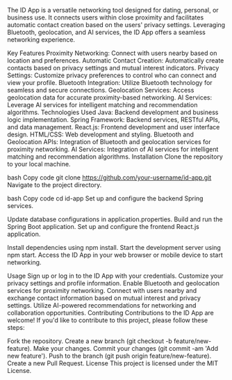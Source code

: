 The ID App is a versatile networking tool designed for dating, personal, or business use. It connects users within close proximity and facilitates automatic contact creation based on the users' privacy settings. Leveraging Bluetooth, geolocation, and AI services, the ID App offers a seamless networking experience.

Key Features
Proximity Networking: Connect with users nearby based on location and preferences.
Automatic Contact Creation: Automatically create contacts based on privacy settings and mutual interest indicators.
Privacy Settings: Customize privacy preferences to control who can connect and view your profile.
Bluetooth Integration: Utilize Bluetooth technology for seamless and secure connections.
Geolocation Services: Access geolocation data for accurate proximity-based networking.
AI Services: Leverage AI services for intelligent matching and recommendation algorithms.
Technologies Used
Java: Backend development and business logic implementation.
Spring Framework: Backend services, RESTful APIs, and data management.
React.js: Frontend development and user interface design.
HTML/CSS: Web development and styling.
Bluetooth and Geolocation APIs: Integration of Bluetooth and geolocation services for proximity networking.
AI Services: Integration of AI services for intelligent matching and recommendation algorithms.
Installation
Clone the repository to your local machine.

bash
Copy code
git clone https://github.com/your-username/id-app.git
Navigate to the project directory.

bash
Copy code
cd id-app
Set up and configure the backend Spring services.

Update database configurations in application.properties.
Build and run the Spring Boot application.
Set up and configure the frontend React.js application.

Install dependencies using npm install.
Start the development server using npm start.
Access the ID App in your web browser or mobile device to start networking.

Usage
Sign up or log in to the ID App with your credentials.
Customize your privacy settings and profile information.
Enable Bluetooth and geolocation services for proximity networking.
Connect with users nearby and exchange contact information based on mutual interest and privacy settings.
Utilize AI-powered recommendations for networking and collaboration opportunities.
Contributing
Contributions to the ID App are welcome! If you'd like to contribute to this project, please follow these steps:

Fork the repository.
Create a new branch (git checkout -b feature/new-feature).
Make your changes.
Commit your changes (git commit -am 'Add new feature').
Push to the branch (git push origin feature/new-feature).
Create a new Pull Request.
License
This project is licensed under the MIT License.
